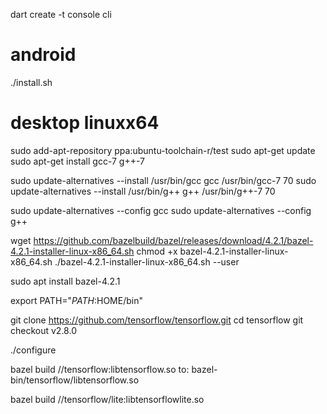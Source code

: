 dart create -t console cli

# android

./install.sh

# desktop linuxx64

sudo add-apt-repository ppa:ubuntu-toolchain-r/test
sudo apt-get update
sudo apt-get install gcc-7 g++-7

sudo update-alternatives --install /usr/bin/gcc gcc /usr/bin/gcc-7 70
sudo update-alternatives --install /usr/bin/g++ g++ /usr/bin/g++-7 70

sudo update-alternatives --config gcc
sudo update-alternatives --config g++

wget https://github.com/bazelbuild/bazel/releases/download/4.2.1/bazel-4.2.1-installer-linux-x86_64.sh
chmod +x bazel-4.2.1-installer-linux-x86_64.sh
./bazel-4.2.1-installer-linux-x86_64.sh --user


sudo apt install bazel-4.2.1

export PATH="$PATH:$HOME/bin"

git clone https://github.com/tensorflow/tensorflow.git
cd tensorflow
git checkout v2.8.0

./configure

bazel build //tensorflow:libtensorflow.so
 to: bazel-bin/tensorflow/libtensorflow.so

bazel build //tensorflow/lite:libtensorflowlite.so


